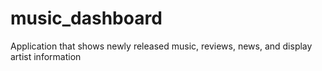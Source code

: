# music_dashboard
Application that shows newly released music, reviews, news, and display artist information
